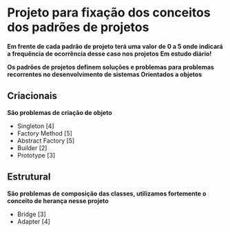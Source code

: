 # Projeto para fixação dos conceitos dos padrões de projetos
__Em frente de cada padrão de projeto terá uma valor de 0 a 5 onde indicará a frequência de ocorrência desse caso nos projetos__
__**Em estudo diário!**__

**Os padrões de projetos definem soluções e problemas para problemas recorrentes no desenvolvimento de sistemas Orientados a objetos**

## Criacionais
**São problemas de criação de objeto**
- Singleton [4]
- Factory Method [5]
- Abstract Factory [5]
- Builder [2]
- Prototype [3]

## Estrutural
**São problemas de composição das classes, utilizamos fortemente o conceito de herança nesse projeto**
- Bridge [3]
- Adapter [4]